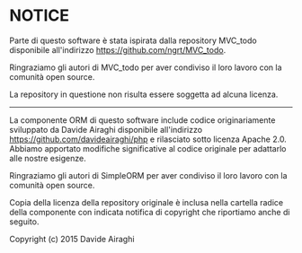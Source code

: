 NOTICE
======

Parte di questo software è stata ispirata dalla repository MVC_todo disponibile all'indirizzo https://github.com/ngrt/MVC_todo.

Ringraziamo gli autori di MVC_todo per aver condiviso il loro lavoro con la comunità open source.

La repository in questione non risulta essere soggetta ad alcuna licenza.

---

La componente ORM di questo software include codice originariamente sviluppato da Davide Airaghi disponibile all'indirizzo https://github.com/davideairaghi/php e rilasciato sotto licenza Apache 2.0. Abbiamo apportato modifiche significative al codice originale per adattarlo alle nostre esigenze.

Ringraziamo gli autori di SimpleORM per aver condiviso il loro lavoro con la comunità open source.

Copia della licenza della repository originale è inclusa nella cartella radice della componente con indicata notifica di copyright che riportiamo anche di seguito.

Copyright (c) 2015 Davide Airaghi
